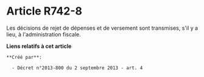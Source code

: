 # Article R742-8

Les décisions de rejet de dépenses et de versement sont transmises, s'il y a lieu, à l'administration fiscale.

**Liens relatifs à cet article**

	**Créé par**:

	  - Décret n°2013-800 du 2 septembre 2013 - art. 4
